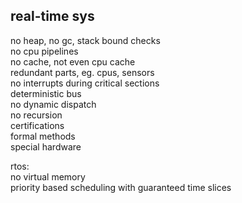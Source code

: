 
## real-time sys 

no heap, no gc, stack bound checks  
no cpu pipelines  
no cache, not even cpu cache  
redundant parts, eg. cpus, sensors  
no interrupts during critical sections  
deterministic bus  
no dynamic dispatch  
no recursion  
certifications  
formal methods  
special hardware  

rtos:  
no virtual memory   
priority based scheduling with guaranteed time slices 